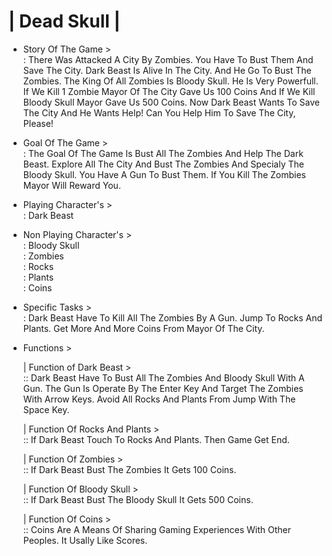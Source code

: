 # | Dead Skull |                      

* Story Of The Game >                                                                                                                                 
: There Was Attacked A City By Zombies. You Have To Bust Them And Save The City. Dark Beast Is Alive In The City. And He Go To Bust The Zombies. The King Of All Zombies Is Bloody Skull. He Is Very Powerfull. If We Kill 1 Zombie Mayor Of The City Gave Us 100 Coins And If We Kill Bloody Skull Mayor Gave Us 500 Coins. Now Dark Beast Wants To Save The City And He Wants Help! Can You Help Him To Save The City, Please!                                                                                    
                                    
* Goal Of The Game >                                                                                                                     
: The Goal Of The Game Is Bust All The Zombies And Help The Dark Beast. Explore All The City And Bust The Zombies And Specialy The Bloody Skull. You Have A Gun To Bust Them. If You Kill The Zombies Mayor Will Reward You.                                                                                                                                     

* Playing Character's >                                                                  
: Dark Beast                                                                                                                                                                     

* Non Playing Character's >                                                                                                                                       
: Bloody Skull                                                                                                                                                                   
: Zombies                                                                                                                                                                       
: Rocks                                                                                                                                                                         
: Plants                                                                                                                                                                         
: Coins                                                                                                                                                                         


* Specific Tasks >                                                                                                                                       
: Dark Beast Have To Kill All The Zombies By A Gun. Jump To Rocks And Plants. Get More And More Coins From Mayor Of The City.                                                   

* Functions >                                                                                                                                                                   

  | Function of Dark Beast >                                                                                                                                                   
  :: Dark Beast Have To Bust All The Zombies And Bloody Skull With A Gun. The Gun Is Operate By The Enter Key And Target The Zombies With Arrow Keys. Avoid All Rocks And Plants From Jump With The Space Key.                                                                                                                                             

  | Function Of Rocks And Plants >                                                                                                                                            
  :: If Dark Beast Touch To Rocks And Plants. Then Game Get End.                                                                                                            

  | Function Of Zombies >                                                                                                                                                      
  :: If Dark Beast Bust The Zombies It Gets 100 Coins.                                                                                                                      

  | Function Of Bloody Skull >                                                                                                                                                 
  :: If Dark Beast Bust The Bloody Skull It Gets 500 Coins.                                                                                                                 

  | Function Of Coins >                                                                                                                                                        
  :: Coins Are A Means Of Sharing Gaming Experiences With Other Peoples. It Usally Like Scores.
